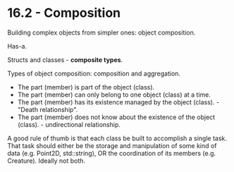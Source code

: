 # 16.2 - Composition

Building complex objects from simpler ones: object composition.

Has-a.

Structs and classes - **composite types**.

Types of object composition: composition and aggregation.

* The part (member) is part of the object (class).
* The part (member) can only belong to one object (class) at a time.
* The part (member) has its existence managed by the object (class). - "Death
  relationship".
* The part (member) does not know about the existence of the object (class). -
  undirectional relationship.

A good rule of thumb is that each class be built to accomplish a single task. That task
should either be the storage and manipulation of some kind of data (e.g. Point2D,
std::string), OR the coordination of its members (e.g. Creature). Ideally not both.
